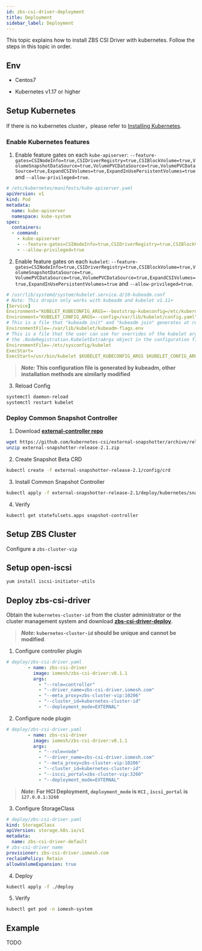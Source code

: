 ```yaml
---
id: zbs-csi-driver-deployment
title: Deployment
sidebar_label: Deployment
---
```


This topic explains how to install ZBS CSI Driver with kubernetes. Follow the steps in this topic in order.

## Env

- Centos7

- Kubernetes v1.17 or higher

## Setup Kubernetes

If there is no kubernetes cluster，please refer to [Installing Kubernetes](https://kubernetes.io/docs/setup/production-environment/tools/).

### Enable Kubernetes features

1. Enable feature gates on each `kube-apiserver`: `--feature-gates=CSINodeInfo=true,CSIDriverRegistry=true,CSIBlockVolume=true,VolumeSnapshotDataSource=true,VolumePVCDataSource=true,VolumePVCDataSource=true,ExpandCSIVolumes=true,ExpandInUsePersistentVolumes=true` and `--allow-privileged=true`.

```yaml
# /etc/kubernetes/manifests/kube-apiserver.yaml
apiVersion: v1
kind: Pod
metadata:
  name: kube-apiserver
  namespace: kube-system
spec:
  containers:
  - command:
    - kube-apiserver
    - --feature-gates=CSINodeInfo=true,CSIDriverRegistry=true,CSIBlockVolume=true,VolumeSnapshotDataSource=true, VolumePVCDataSource=true,VolumePVCDataSource=true,ExpandCSIVolumes=true,ExpandInUsePersistentVolumes=true
    - --allow-privileged=true
```

2. Enable feature gates on each `kubelet`: `--feature-gates=CSINodeInfo=true,CSIDriverRegistry=true,CSIBlockVolume=true,VolumeSnapshotDataSource=true, VolumePVCDataSource=true,VolumePVCDataSource=true,ExpandCSIVolumes=true,ExpandInUsePersistentVolumes=true` and `--allow-privileged=true`.

```yaml
# /usr/lib/systemd/system/kubelet.service.d/10-kubeadm.conf
# Note: This dropin only works with kubeadm and kubelet v1.11+
[Service]
Environment="KUBELET_KUBECONFIG_ARGS=--bootstrap-kubeconfig=/etc/kubernetes/bootstrap-kubelet.conf --kubeconfig=/etc/kubernetes/kubelet.conf --feature-gates=CSINodeInfo=true,CSIDriverRegistry=true,CSIBlockVolume=true,VolumeSnapshotDataSource=true,VolumePVCDataSource=true,VolumePVCDataSource=true,ExpandCSIVolumes=true,ExpandInUsePersistentVolumes=true --allow-privileged=true"
Environment="KUBELET_CONFIG_ARGS=--config=/var/lib/kubelet/config.yaml"
# This is a file that "kubeadm init" and "kubeadm join" generates at runtime, populating the KUBELET_KUBEADM_ARGS variable dynamically
EnvironmentFile=-/var/lib/kubelet/kubeadm-flags.env
# This is a file that the user can use for overrides of the kubelet args as a last resort. Preferably, the user should use
# the .NodeRegistration.KubeletExtraArgs object in the configuration files instead. KUBELET_EXTRA_ARGS should be sourced from this file.
EnvironmentFile=-/etc/sysconfig/kubelet
ExecStart=
ExecStart=/usr/bin/kubelet $KUBELET_KUBECONFIG_ARGS $KUBELET_CONFIG_ARGS $KUBELET_KUBEADM_ARGS $KUBELET_EXTRA_ARGS
```

> **_Note:_ This configuration file is generated by kubeadm, other installation methods are similarly modified**

3. Reload Config

```sh
systemctl daemon-reload
systemctl restart kubelet
```

### Deploy Common Snapshot Controller

1. Download **[external-controller repo](https://github.com/kubernetes-csi/external-snapshotter/tree/release-2.1)**

```sh
wget https://github.com/kubernetes-csi/external-snapshotter/archive/release-2.1.zip
unzip external-snapshotter-release-2.1.zip
```

2. Create Snapshot Beta CRD

```sh
kubectl create -f external-snapshotter-release-2.1/config/crd
```

3. Install Common Snapshot Controller

```sh
kubectl apply -f external-snapshotter-release-2.1/deploy/kubernetes/snapshot-controller
```

4. Verify

```sh
kubectl get statefulsets.apps snapshot-controller
```

## Setup ZBS Cluster

Configure a `zbs-cluster-vip`

## Setup open-iscsi

```sh
yum install iscsi-initiator-utils
```

## Deploy zbs-csi-driver

Obtain the `kubernetes-cluster-id` from the  cluster administrator or the  cluster management system and download **[zbs-csi-driver-deploy](https://github.com/iomesh/zbs-csi-driver/blob/master/deploy)**.

> **_Note:_ `kubernetes-cluster-id` should be unique and cannot be modified**.

1. Configure controller plugin

```yaml
# deploy/zbs-csi-driver.yaml
        - name: zbs-csi-driver
          image: iomesh/zbs-csi-driver:v0.1.1
          args:
            - "--role=controller"
            - "--driver_name=zbs-csi-driver.iomesh.com"
            - "--meta_proxy=zbs-cluster-vip:10206"
            - "--cluster_id=kubernetes-cluster-id"
            - "--deployment_mode=EXTERNAL"
```

2. Configure node plugin

```yaml
# deploy/zbs-csi-driver.yaml
        - name: zbs-csi-driver
          image: iomesh/zbs-csi-driver:v0.1.1
          args:
            - "--role=node"
            - "--driver_name=zbs-csi-driver.iomesh.com"
            - "--meta_proxy=zbs-cluster-vip:10206"
            - "--cluster_id=kubernetes-cluster-id"
            - "--iscsi_portal=zbs-cluster-vip:3260"
            - "--deployment_mode=EXTERNAL"
```

> **_Note:_ For HCI Deployment, `deployment_mode` is `HCI` , `iscsi_portal` is `127.0.0.1:3260`**

3. Configure StorageClass

```yaml
# deploy/zbs-csi-driver.yaml
kind: StorageClass
apiVersion: storage.k8s.io/v1
metadata:
  name: zbs-csi-driver-default
# zbs-csi-driver name
provisioner: zbs-csi-driver.iomesh.com
reclaimPolicy: Retain
allowVolumeExpansion: true
```

4. Deploy

```sh
kubectl apply -f ./deploy
```

5. Verify

```sh
kubectl get pod -n iomesh-system
```

## Example

TODO
